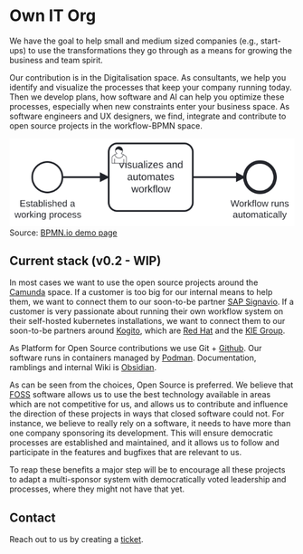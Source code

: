 # Own IT Org

We have the goal to help small and medium sized companies (e.g., start-ups) to use the transformations they go through as a means for growing the business and team spirit.

Our contribution is in the Digitalisation space. As consultants, we help you identify and visualize the processes that keep your company running today. Then we develop plans, how software and AI can help you optimize these processes, especially when new constraints enter your business space.
As software engineers and UX designers, we find, integrate and contribute to open source projects in the workflow-BPMN space.

![Example BPMN workflow](https://raw.githubusercontent.com/Own-I-T-Org/.github/main/marketing/leadership_mindset.svg)
Source: [BPMN.io demo page](https://demo.bpmn.io)

## Current stack (v0.2 - WIP)

In most cases we want to use the open source projects around the [Camunda](https://github.com/camunda) space.
If a customer is too big for our internal means to help them, we want to connect them to our soon-to-be partner [SAP Signavio](https://github.com/signavio).
If a customer is very passionate about running their own workflow system on their self-hosted kubernetes installations, we want to connect them to our soon-to-be partners around [Kogito](http://kogito.kie.org/), which are [Red Hat](https://redhat.com) and the [KIE Group](https://github.com/kiegroup).

As Platform for Open Source contributions we use Git + [Github](https://github.com/). Our software runs in containers managed by [Podman](https://github.com/containers/podman).
Documentation, ramblings and internal Wiki is [Obsidian](https://github.com/obsidianmd).

As can be seen from the choices, Open Source is preferred. We believe that [FOSS](https://en.wikipedia.org/wiki/Free_and_open-source_software) software allows us to use the best technology available in areas
which are not competitive for us, and allows us to contribute and influence the direction of these projects in ways that closed software could not.
For instance, we believe to really rely on a software, it needs to have more
than one company sponsoring its development. This will ensure democratic
processes are established and maintained, and it allows us to follow and
participate in the features and bugfixes that are relevant to us.

To reap these benefits a major step will be to encourage all these projects to
adapt a multi-sponsor system with democratically voted leadership and
processes, where they might not have that yet.

## Contact

Reach out to us by creating a [ticket](https://github.com/Own-I-T-Org/.github/issues).
